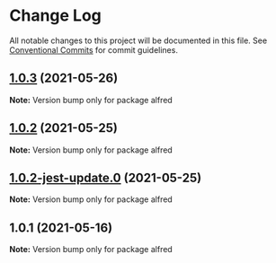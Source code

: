 # Change Log

All notable changes to this project will be documented in this file.
See [Conventional Commits](https://conventionalcommits.org) for commit guidelines.

## [1.0.3](https://github.com/yurikrupnik/mussia6/compare/alfred@1.0.2...alfred@1.0.3) (2021-05-26)

**Note:** Version bump only for package alfred





## [1.0.2](https://github.com/yurikrupnik/mussia6/compare/alfred@1.0.2-jest-update.0...alfred@1.0.2) (2021-05-25)

**Note:** Version bump only for package alfred





## [1.0.2-jest-update.0](https://github.com/yurikrupnik/mussia6/compare/alfred@1.0.1...alfred@1.0.2-jest-update.0) (2021-05-25)

**Note:** Version bump only for package alfred





## 1.0.1 (2021-05-16)

**Note:** Version bump only for package alfred
